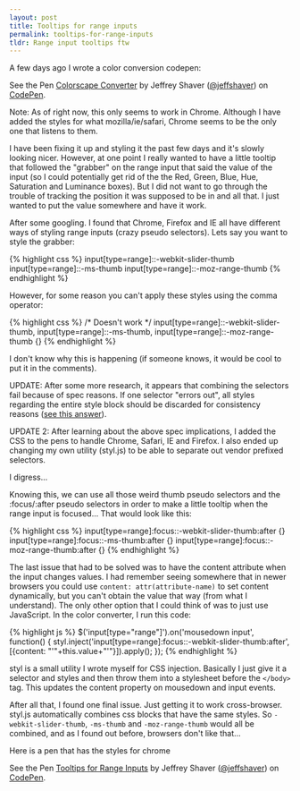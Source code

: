 ```yaml
---
layout: post
title: Tooltips for range inputs
permalink: tooltips-for-range-inputs
tldr: Range input tooltips ftw
---
```


A few days ago I wrote a color conversion codepen:

<p data-height="268" data-theme-id="17657" data-slug-hash="KAGaB" data-default-tab="result" data-user="jeffshaver" class='codepen'>See the Pen <a href='http://codepen.io/jeffshaver/pen/KAGaB/'>Colorscape Converter</a> by Jeffrey Shaver (<a href='http://codepen.io/jeffshaver'>@jeffshaver</a>) on <a href='http://codepen.io'>CodePen</a>.</p>
<script async src="//assets.codepen.io/assets/embed/ei.js"></script>

Note: As of right now, this only seems to work in Chrome. Although I have added the styles for what mozilla/ie/safari, Chrome seems to be the only one that listens to them.

I have been fixing it up and styling it the past few days and it's slowly looking nicer. However, at one point I really wanted to have a little tooltip that followed the "grabber" on the range input that said the value of the input (so I could potentially get rid of the the Red, Green, Blue, Hue, Saturation and Luminance boxes). But I did not want to go through the trouble of tracking the position it was supposed to be in and all that. I just wanted to put the value somewhere and have it work.

After some googling. I found that Chrome, Firefox and IE all have different ways of styling range inputs (crazy pseudo selectors). Lets say you want to style the grabber:

{% highlight css %}
input[type=range]::-webkit-slider-thumb
input[type=range]::-ms-thumb
input[type=range]::-moz-range-thumb
{% endhighlight %}

However, for some reason you can't apply these styles using the comma operator:

{% highlight css %}
/* Doesn't work */
input[type=range]::-webkit-slider-thumb, input[type=range]::-ms-thumb, input[type=range]::-moz-range-thumb {}
{% endhighlight %}

I don't know why this is happening (if someone knows, it would be cool to put it in the comments).

UPDATE:
After some more research, it appears that combining the selectors fail because of spec reasons. If one selector "errors out", all styles regarding the entire style block should be discarded for consistency reasons ([see this answer](http://stackoverflow.com/questions/13816764/invalid-css-selector-causes-rule-to-be-dropped-what-is-the-rationale/13831877#13831877)).

UPDATE 2:
After learning about the above spec implications, I added the CSS to the pens to handle Chrome, Safari, IE and Firefox. I also ended up changing my own utility (styl.js) to be able to separate out vendor prefixed selectors.

I digress...

Knowing this, we can use all those weird thumb pseudo selectors and the :focus/:after pseudo selectors in order to make a little tooltip when the range input is focused... That would look like this:

{% highlight css %}
input[type=range]:focus::-webkit-slider-thumb:after {}
input[type=range]:focus::-ms-thumb:after {}
input[type=range]:focus::-moz-range-thumb:after {}
{% endhighlight %}

The last issue that had to be solved was to have the content attribute when the input changes values. I had remember seeing somewhere that in newer browsers you could use ```content: attr(attribute-name)``` to set content dynamically, but you can't obtain the value that way (from what I understand). The only other option that I could think of was to just use JavaScript. In the color converter, I run this code:

{% highlight js %}
$('input[type="range"]').on('mousedown input', function() {
  styl.inject('input[type=range]:focus::-webkit-slider-thumb:after', [{content: "'"+this.value+"'"}]).apply();
});
{% endhighlight %}

styl is a small utility I wrote myself for CSS injection. Basically I just give it a selector and styles and then throw them into a stylesheet before the ```</body>``` tag. This updates the content property on mousedown and input events.

After all that, I found one final issue. Just getting it to work cross-browser. styl.js automatically combines css blocks that have the same styles. So ```-webkit-slider-thumb```, ```-ms-thumb``` and ```-moz-range-thumb``` would all be combined, and as I found out before, browsers don't like that...

Here is a pen that has the styles for chrome

<p data-height="268" data-theme-id="17657" data-slug-hash="hyqmv" data-default-tab="result" data-user="jeffshaver" class='codepen'>See the Pen <a href='http://codepen.io/jeffshaver/pen/hyqmv/'>Tooltips for Range Inputs</a> by Jeffrey Shaver (<a href='http://codepen.io/jeffshaver'>@jeffshaver</a>) on <a href='http://codepen.io'>CodePen</a>.</p>
<script async src="//assets.codepen.io/assets/embed/ei.js"></script>